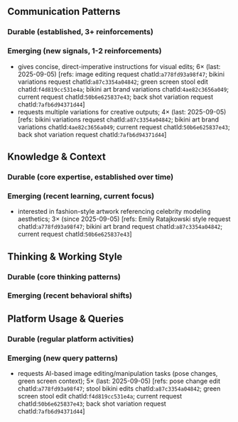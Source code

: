 ## Communication Patterns
### Durable (established, 3+ reinforcements)

### Emerging (new signals, 1-2 reinforcements)
- gives concise, direct-imperative instructions for visual edits; 6× (last: 2025-09-05) [refs: image editing request chatId:`a778fd93a98f47`; bikini variations request chatId:`a87c3354a04842`; green screen stool edit chatId:`f4d819cc531e4a`; bikini art brand variations chatId:`4ae82c3656a049`; current request chatId:`50b6e625837e43`; back shot variation request chatId:`7afb6d94371d44`]
- requests multiple variations for creative outputs; 4× (last: 2025-09-05) [refs: bikini variations request chatId:`a87c3354a04842`; bikini art brand variations chatId:`4ae82c3656a049`; current request chatId:`50b6e625837e43`; back shot variation request chatId:`7afb6d94371d44`]

## Knowledge & Context
### Durable (core expertise, established over time)

### Emerging (recent learning, current focus)
- interested in fashion-style artwork referencing celebrity modeling aesthetics; 3× (since 2025-09-05) [refs: Emily Ratajkowski style request chatId:`a778fd93a98f47`; bikini art brand request chatId:`a87c3354a04842`; current request chatId:`50b6e625837e43`]

## Thinking & Working Style
### Durable (core thinking patterns)

### Emerging (recent behavioral shifts)

## Platform Usage & Queries
### Durable (regular platform activities)

### Emerging (new query patterns)
- requests AI-based image editing/manipulation tasks (pose changes, green screen context); 5× (last: 2025-09-05) [refs: pose change edit chatId:`a778fd93a98f47`; stool bikini edits chatId:`a87c3354a04842`; green screen stool edit chatId:`f4d819cc531e4a`; current request chatId:`50b6e625837e43`; back shot variation request chatId:`7afb6d94371d44`]